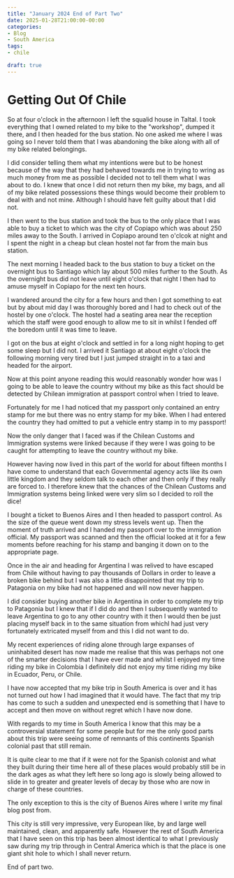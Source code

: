 ```yaml
---
title: "January 2024 End of Part Two"
date: 2025-01-28T21:00:00-00:00
categories:
- Blog
- South America
tags:
- chile

draft: true
---
```


# Getting Out Of Chile

So at four o'clock in the afternoon I left the squalid house in Taltal. I took everything that I owned related to my bike to the "workshop", dumped it there, and I then headed for the bus station. No one asked me where I was going so I never told them that I was abandoning the bike along with all of my bike related belongings.

I did consider telling them what my intentions were but to be honest because of the way that they had behaved towards me in trying to wring as much money from me as possible I decided not to tell them what I was about to do. I knew that once I did not return then my bike, my bags, and all of my bike related possessions these things would become their problem to deal with and not mine. Although I should have felt guilty about that I did not.

I then went to the bus station and took the bus to the only place that I was able to buy a ticket to which was the city of Copiapo which was about 250 miles away to the South. I arrived in Copiapo around ten o'clcok at night and I spent the night in a cheap but clean hostel not far from the main bus station. 

The next morning I headed back to the bus station to buy a ticket on the overnight bus to Santiago which lay about 500 miles further to the South. As the overnight bus did not leave until eight o'clock that night I then had to amuse myself in Copiapo for the next ten hours.

I wandered around the city for a few hours and then I got something to eat but by about mid day I was thoroughly bored and I had to check out of the hostel by one o'clock. The hostel had a seating area near the reception which the staff were good enough to allow me to sit in whilst I fended off the boredom until it was time to leave.

I got on the bus at eight o'clock and settled in for a long night hoping to get some sleep but I did not. I arrived it Santiago at about eight o'clock the following morning very tired but I just jumped straight in to a taxi and headed for the airport.

Now at this point anyone reading this would reasonably wonder how was I going to be able to leave the country without my bike as this fact should be detected by Chilean immigration at passport control when I tried to leave.

Fortunately for me I had noticed that my passport only contained an entry stamp for me but there was no entry stamp for my bike. When I had entered the country they had omitted to put a vehicle entry stamp in to my passport!

Now the only danger that I faced was if the Chilean Customs and Immigration systems were linked because if they were I was going to be caught for attempting to leave the country without my bike.

However having now lived in this part of the world for about fifteen months I have come to understand that each Governmental agency acts like its own little kingdom and they seldom talk to each other and then only if they really are forced to. I therefore knew that the chances of the Chilean Customs and Immigration systems being linked were very slim so I decided to roll the dice!

I bought a ticket to Buenos Aires and I then headed to passport control. As the size of the queue went down my stress levels went up. Then the moment of truth arrived and I handed my passport over to the immigration official. My passport was scanned and then the official looked at it for a few moments before reaching for his stamp and banging it down on to the appropriate page.

Once in the air and heading for Argentina I was relived to have escaped from Chile without having to pay thousands of Dollars in order to leave a broken bike behind but I was also a little disappointed that my trip to Patagonia on my bike had not happened and will now never happen.

I did consider buying another bike in Argentina in order to complete my trip to Patagonia but I knew that if I did do and then I subsequently wanted to leave Argentina to go to any other country with it then I would then be just placing myself back in to the same situation from whichI had just very fortunately extricated myself from and this I did not want to do. 

My recent experiences of riding alone through large expanses of uninhabited desert has now made me realise that this was perhaps not one of the smarter decisions that I have ever made and whilst I enjoyed my time riding my bike in Colombia I definitely did not enjoy my time riding my bike in Ecuador, Peru, or Chile.

I have now accepted that my bike trip in South America is over and it has not turned out how I had imagined that it would have. The fact that my trip has come to such a sudden and unexpected end is something that I have to accept and then move on without regret which I have now done.

With regards to my time in South America I know that this may be a controversial statement for some people but for me the only good parts about this trip were seeing some of remnants of this continents Spanish colonial past that still remain.

It is quite clear to me that if it were not for the Spanish colonist and what they built during their time here all of these places would probably still be in the dark ages as what they left here so long ago is slowly being allowed to slide in to greater and greater levels of decay by those who are now in charge of these countries.

The only exception to this is the city of Buenos Aires where I write my final blog post from.




This city is still very impressive, very European like, by and large well maintained, clean, and apparently safe. However the rest of South America that I have seen on this trip has been almost identical to what I previously saw during my trip through in Central America which is that the place is one giant shit hole to which I shall never return.

End of part two.